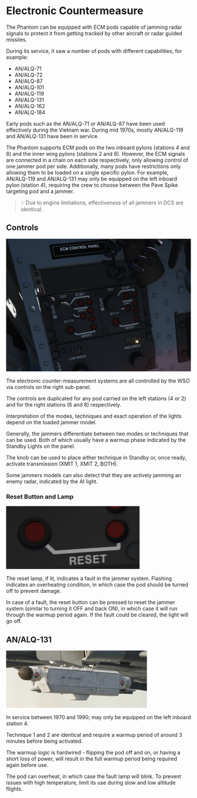 # Electronic Countermeasure

The Phantom can be equipped with ECM pods capable of jamming radar signals to
protect it from getting tracked by other aircraft or radar guided missiles.

During its service, it saw a number of pods with different capabilities, for
example:

- AN/ALQ-71
- AN/ALQ-72
- AN/ALQ-87
- AN/ALQ-101
- AN/ALQ-119
- AN/ALQ-131
- AN/ALQ-162
- AN/ALQ-184

Early pods such as the AN/ALQ-71 or AN/ALQ-87 have been used effectively during
the Vietnam war. During mid 1970s, mostly AN/ALQ-119 and AN/ALQ-131 have been in
service.

The Phantom supports ECM pods on the two inboard pylons (stations 4 and 6) and
the inner wing pylons (stations 2 and 8). However, the ECM signals are connected
in a chain on each side respectively, only allowing control of one jammer pod
per side. Additionally, many pods have restrictions only allowing them to be
loaded on a single specific pylon. For example, AN/ALQ-119 and AN/ALQ-131 may only
be equipped on the left inboard pylon (station 4), requiring the crew to choose
between the Pave Spike targeting pod and a jammer.

>💡 Due to engine limitations, effectiveness of all jammers in DCS are identical.

## Controls

![ecm](../../img/ecm.jpg)

The electronic counter-measurement systems are all controlled by
the WSO via controls on the right sub-panel.

The controls are duplicated for any pod carried on the left stations (4 or 2)
and for the right stations (6 and 8) respectively.

Interpretation of the modes, techniques and exact operation of the lights
depend on the loaded jammer model.

Generally, the jammers differentiate between two modes or techniques that can be used.
Both of which usually have a warmup phase indicated by the Standby Lights on the panel.

The knob can be used to place either technique in Standby or, once ready,
activate transmission (XMIT 1, XMIT 2, BOTH).

Some jammers models can also detect that they are actively jamming an enemy radar,
indicated by the AI light.

### Reset Button and Lamp

![ecm](../../img/wso_ecm_reset.jpg)

The reset lamp, if lit, indicates a fault in the jammer system.
Flashing indicates an overheating condition, in which case the pod
should be turned off to prevent damage.

In case of a fault, the reset button can be pressed to reset the
jammer system (similar to turning it OFF and back ON), in which case it will
run through the warmup period again. If the fault could be cleared, the light will go off.

## AN/ALQ-131

![AN/ALQ-131](../../img/jammer_131.jpg)

In service between 1970 and 1990; may only be equipped on the left inboard station 4.

Technique 1 and 2 are identical and require a warmup period of around 3 minutes
before being activated.

The warmup logic is hardwired - flipping the pod off and on, or having a
short loss of power, will result in the full warmup period being required again before use.

The pod can overheat, in which case the fault lamp will blink. To prevent issues with
high temperature, limit its use during slow and low altitude flights.
